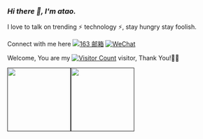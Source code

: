 <link rel="stylesheet" type="text/css" href="./beautiful.css">

### _Hi there 👋, I'm atao._

I love to talk on trending ⚡ technology ⚡, stay hungry stay foolish. 


Connect with me here 
[![163 邮箱](https://img.shields.io/badge/-163%20Mail-FC1F1F?style=plastic&link=mailto:find_onepiece@163.com)](mailto:zts_75@163.com)
[![WeChat](https://img.shields.io/badge/WeChat-07C160?logo=wechat&logoColor=white)]()

Welcome, You are my [![Visitor Count](https://profile-counter.glitch.me/atao686/count.svg)]() visitor, Thank You!🎉🎉

<!-- [![Top Langs](https://github-readme-stats.vercel.app/api/top-langs/?username=atao686&theme=flag-india)](https://github.com/atao686/github-readme-stats) -->

[<span><img src="https://github-readme-stats.vercel.app/api?username=atao686&count_private=true&show_icons=true" height=145/></span><span><img src="https://github-readme-stats.vercel.app/api/top-langs/?username=atao686&layout=compact" height=145/></span>]()

<!--
<table border="0">
<tr>
<td valign="top">
<img src="https://github-readme-stats.vercel.app/api/top-langs/?username=atao686&layout=compact" alt="Top Langs" height="160" />
</td>
<td valign="top">
<img src="https://github-readme-stats.vercel.app/api?username=atao686&show_icons=true" alt="atao686's GitHub stats" height="160" />
</td>
</tr>
</table>
-->

<!--
![Top Langs](https://github-readme-stats.vercel.app/api/top-langs/?username=atao686&layout=compact)
![atao686's GitHub stats](https://github-readme-stats.vercel.app/api?username=atao686&show_icons=true)
-->
